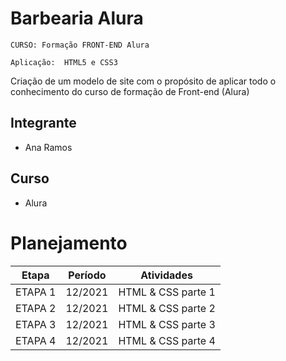 # Barbearia Alura

`CURSO: Formação FRONT-END Alura`

`Aplicação:  HTML5 e CSS3`

Criação de um modelo de site com o propósito de aplicar todo o conhecimento do curso de formação de Front-end (Alura)

## Integrante

* Ana Ramos


## Curso

* Alura

# Planejamento

| Etapa         | Período                   | Atividades |
|  :----:   |  :----:               | ----------- |
| ETAPA 1       | 12/2021   |HTML & CSS parte 1 |
| ETAPA 2       | 12/2021   |HTML & CSS parte 2 |
| ETAPA 3       | 12/2021   |HTML & CSS parte 3 |
| ETAPA 4       | 12/2021   |HTML & CSS parte 4 |
